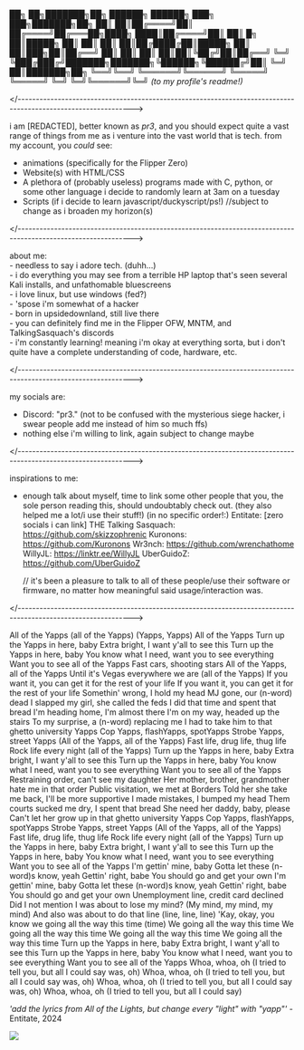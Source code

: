 <body>

██╗    ██╗███████╗██╗      ██████╗ ██████╗ ███╗   ███╗███████╗██╗
██║    ██║██╔════╝██║     ██╔════╝██╔═══██╗████╗ ████║██╔════╝██║
██║ █╗ ██║█████╗  ██║     ██║     ██║   ██║██╔████╔██║█████╗  ██║
██║███╗██║██╔══╝  ██║     ██║     ██║   ██║██║╚██╔╝██║██╔══╝  ╚═╝
╚███╔███╔╝███████╗███████╗╚██████╗╚██████╔╝██║ ╚═╝ ██║███████╗██╗
 ╚══╝╚══╝ ╚══════╝╚══════╝ ╚═════╝ ╚═════╝ ╚═╝     ╚═╝╚══════╝╚═╝
                                                                  _(to my profile's readme!)_

</--------------------------------------------------------------------------------------------------------------\>

i am [REDACTED], better known as _pr3_, and you should expect quite a vast range of things from me as i venture into the vast world that is tech.
  from my account, you _could_ see:
  - animations (specifically for the Flipper Zero)
  - Website(s) with HTML/CSS
  - A plethora of (probably useless) programs made with C, python, or some other language i decide to randomly learn at 3am on a tuesday
  - Scripts (if i decide to learn javascript/duckyscript/ps!)
        //subject to change as i broaden my horizon(s)

</--------------------------------------------------------------------------------------------------------------\>

about me:
    <br>- needless to say i adore tech. (duhh...)
    <br>- i do everything you may see from a terrible HP laptop that's seen several Kali installs, and unfathomable bluescreens
    <br>- i love linux, but use windows (fed?)
    <br>- 'spose i'm somewhat of a hacker
    <br>- born in upsidedownland, still live there
    <br>- you can definitely find me in the Flipper OFW, MNTM, and TalkingSasquach's discords
    <br>- i'm constantly learning! meaning i'm okay at everything sorta, but i don't quite have a complete understanding of code, hardware, etc.
    
</--------------------------------------------------------------------------------------------------------------\>

my socials are:
  - Discord:
      "pr3." (not to be confused with the mysterious siege hacker, i swear people add me instead of him so much ffs)
  - nothing else i'm willing to link, again subject to change maybe

</--------------------------------------------------------------------------------------------------------------\>

inspirations to me:
 - enough talk about myself, time to link some other people that you, the sole person reading this, should undoubtably check out. (they also helped me a lot/i use their stuff!)
         (in no specific order!:)
     Entitate: [zero socials i can link]
     THE Talking Sasquach:   https://github.com/skizzophrenic
     Kuronons:   https://github.com/Kuronons
     Wr3nch:   https://github.com/wrenchathome
     WillyJL:   https://linktr.ee/WillyJL
     UberGuidoZ:   https://github.com/UberGuidoZ

     // it's been a pleasure to talk to all of these people/use their software or firmware, no matter how meaningful said usage/interaction was.

</--------------------------------------------------------------------------------------------------------------\>

   All of the Yapps (all of the Yapps)
(Yapps, Yapps) All of the Yapps
Turn up the Yapps in here, baby
Extra bright, I want y'all to see this
Turn up the Yapps in here, baby
You know what I need, want you to see everything
Want you to see all of the Yapps
Fast cars, shooting stars
All of the Yapps, all of the Yapps
Until it's Vegas everywhere we are (all of the Yapps)
If you want it, you can get it for the rest of your life
If you want it, you can get it for the rest of your life
Somethin' wrong, I hold my head
MJ gone, our (n-word) dead
I slapped my girl, she called the feds
I did that time and spent that bread
I'm heading home, I'm almost there
I'm on my way, headed up the stairs
To my surprise, a (n-word) replacing me
I had to take him to that ghetto university
Yapps
Cop Yapps, flashYapps, spotYapps
Strobe Yapps, street Yapps
(All of the Yapps, all of the Yapps)
Fast life, drug life, thug life
Rock life every night (all of the Yapps)
Turn up the Yapps in here, baby
Extra bright, I want y'all to see this
Turn up the Yapps in here, baby
You know what I need, want you to see everything
Want you to see all of the Yapps
Restraining order, can't see my daughter
Her mother, brother, grandmother hate me in that order
Public visitation, we met at Borders
Told her she take me back, I'll be more supportive
I made mistakes, I bumped my head
Them courts sucked me dry, I spent that bread
She need her daddy, baby, please
Can't let her grow up in that ghetto university
Yapps
Cop Yapps, flashYapps, spotYapps
Strobe Yapps, street Yapps
(All of the Yapps, all of the Yapps)
Fast life, drug life, thug life
Rock life every night (all of the Yapps)
Turn up the Yapps in here, baby
Extra bright, I want y'all to see this
Turn up the Yapps in here, baby
You know what I need, want you to see everything
Want you to see all of the Yapps
I'm gettin' mine, baby
Gotta let these (n-word)s know, yeah
Gettin' right, babe
You should go and get your own
I'm gettin' mine, baby
Gotta let these (n-word)s know, yeah
Gettin' right, babe
You should go and get your own
Unemployment line, credit card declined
Did I not mention I was about to lose my mind? (My mind, my mind, my mind)
And also was about to do that line (line, line, line)
'Kay, okay, you know we going all the way this time (time)
We going all the way this time
We going all the way this time
We going all the way this time
We going all the way this time
Turn up the Yapps in here, baby
Extra bright, I want y'all to see this
Turn up the Yapps in here, baby
You know what I need, want you to see everything
Want you to see all of the Yapps
Whoa, whoa, oh
(I tried to tell you, but all I could say was, oh)
Whoa, whoa, oh
(I tried to tell you, but all I could say was, oh)
Whoa, whoa, oh
(I tried to tell you, but all I could say was, oh)
Whoa, whoa, oh
(I tried to tell you, but all I could say)

_'add the lyrics from All of the Lights, but change every "light" with "yapp"'_
    - Entitate, 2024

<img src="https://cdn.discordapp.com/emojis/1214569284458782760.gif?size=160&quality=lossless"/>

</body> 
<width="40px">

